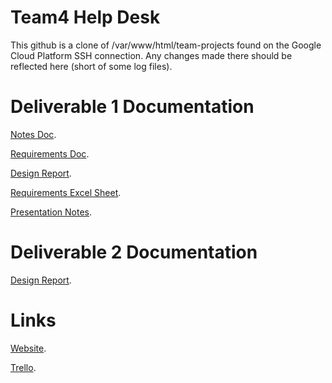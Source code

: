 # Team4 Help Desk
This github is a clone of /var/www/html/team-projects found on the Google Cloud Platform SSH connection.
Any changes made there should be reflected here (short of some log files).

# Deliverable 1 Documentation
[Notes Doc](https://docs.google.com/document/d/1hxA8y80uuC4m_X78gpybCNT0ur6G8_B8W0bJle8Bcr4/edit).

[Requirements Doc](https://docs.google.com/document/d/1tqX8QV6r9QKlv6td7oc6RQcdIDH-gBwbWuK7V7I6mqs/edit).

[Design Report](https://docs.google.com/document/d/1IqV3Km9X4YeJe8D5Qb8RZJo-JfAGjeeBEkH2xC2TADs/edit).

[Requirements Excel Sheet](https://docs.google.com/spreadsheets/d/1infYdczgERDtilpW5ZBBQn28n8pQytVW_BZNQa0SJMk/edit?usp=sharing).

[Presentation Notes](https://docs.google.com/document/d/1jxY9o4sXIJEbjpOxexVy8Mop6APVvg3jnCnLRWSoI1k/edit?usp=sharing).

# Deliverable 2 Documentation
[Design Report](https://docs.google.com/document/d/1GnCbdIPNtMTis2uQ1nko3Zn0efKupmbbtM00PDJlLNU/edit#).

# Links
[Website](http://35.246.24.174/).

[Trello](https://trello.com/team4helpdeskapp).

